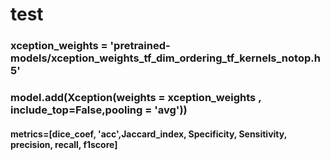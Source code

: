 # test

### xception_weights = 'pretrained-models/xception_weights_tf_dim_ordering_tf_kernels_notop.h5'
### model.add(Xception(weights = xception_weights , include_top=False,pooling = 'avg'))
#### metrics=[dice_coef, 'acc',Jaccard_index, Specificity, Sensitivity, precision, recall, f1score]
